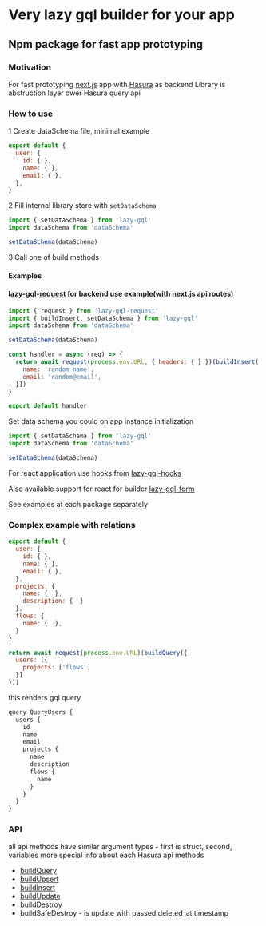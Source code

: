 # Very lazy gql builder for your app

## Npm package for fast app prototyping

### Motivation

For fast prototyping [next.js](https://nextjs.org) app with [Hasura](https://hasura.io) as backend
Library is abstruction layer ower Hasura query api

### How to use

1 Create dataSchema file, minimal example

```js
export default {
  user: {
    id: { },
    name: { },
    email: { },
  },
}
```

2 Fill internal library store with `setDataSchema`

```js
import { setDataSchema } from 'lazy-gql'
import dataSchema from 'dataSchema'

setDataSchema(dataSchema)

```

3 Call one of build methods

#### Examples

#### [lazy-gql-request](https://github.com/KirillSuhodolov/lazy-gql-request) for backend use example(with next.js api routes)

```js
import { request } from 'lazy-gql-request'
import { buildInsert, setDataSchema } from 'lazy-gql'
import dataSchema from 'dataSchema'

setDataSchema(dataSchema)

const handler = async (req) => {
  return await request(process.env.URL, { headers: { } })(buildInsert('users'), [{
    name: 'random name',
    email: 'random@email',
  }])
}

export default handler

```

Set data schema you could on app instance initialization

```js
import { setDataSchema } from 'lazy-gql'
import dataSchema from 'dataSchema'

setDataSchema(dataSchema)
```

For react application use hooks from [lazy-gql-hooks](https://github.com/KirillSuhodolov/lazy-gql-hooks)

Also available support for react for builder [lazy-gql-form](https://github.com/KirillSuhodolov/lazy-gql-form)

See examples at each package separately

### Complex example with relations

```js
export default {
  user: {
    id: { },
    name: { },
    email: { },
  },
  projects: {
    name: {  },
    description: {  }
  },
  flows: {
    name: {  },
  }
}

```

```js
return await request(process.env.URL)(buildQuery({
  users: [{
    projects: ['flows']
  }]
}))
```

this renders gql query

```js
query QueryUsers {
  users {
    id
    name
    email
    projects {
      name
      description
      flows {
        name
      }
    }
  }
}
```

### API

all api methods have similar argument types - first is struct, second, variables
more special info about each Hasura api methods

- [buildQuery](https://hasura.io/docs/latest/graphql/core/databases/postgres/queries/index.html)
- [buildUpsert](https://hasura.io/docs/latest/graphql/core/databases/postgres/mutations/upsert.html)
- [buildInsert](https://hasura.io/docs/latest/graphql/core/databases/postgres/mutations/insert.html)
- [buildUpdate](https://hasura.io/docs/latest/graphql/core/databases/postgres/mutations/update.html)
- [buildDestroy](https://hasura.io/docs/latest/graphql/core/databases/postgres/mutations/delete.html)
- buildSafeDestroy - is update with passed deleted_at timestamp
